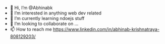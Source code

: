 - 👋 Hi, I’m @Abhinabk
- 👀 I’m interested in anything web dev related
- 🌱 I’m currently learning ndoejs stuff
- 💞️ I’m looking to collaborate on ...
- 📫 How to reach me https://www.linkedin.com/in/abhinab-krishnatraya-808129203/

<!---
Abhinabk/Abhinabk is a ✨ special ✨ repository because its `README.md` (this file) appears on your GitHub profile.
You can click the Preview link to take a look at your changes.
--->
